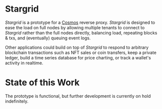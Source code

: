 # Stargrid
*Stargrid* is a prototype for a [Cosmos](https://cosmos.network/) reverse proxy. *Stargrid* is designed to ease the load on full nodes by allowing multiple tenants to connect to *Stargrid* rather than the full nodes directly, balancing load, repeating blocks & txs, and (eventually) queuing event logs.

Other applications could build on top of *Stargrid* to respond to arbitrary blockchain transactions such as NFT sales or coin transfers, keep a private ledger, build a time series database for price charting, or track a wallet's activity in realtime.

# State of this Work
The prototype is functional, but further development is currently on hold indefinitely.
